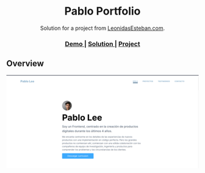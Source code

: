 <!-- Please update value in the {}  -->

<h1 align="center">Pablo Portfolio</h1>

<div align="center">
   Solution for a project from  <a href="https://leonidasesteban.com/proyectos" target="_blank">LeonidasEsteban.com</a>.
</div>

<div align="center">
  <h3>
    <a href="alecanl.github.io/pablo-portfolio/">
      Demo
    </a>
    <span> | </span>
    <a href="https://github.com/AlecANL/pablo-portfolio">
      Solution
    </a>
    <span> | </span>
    <a href="https://leonidasesteban.com/proyectos/portafolio-pablo">
      Project
    </a>
  </h3>
</div>

<!-- OVERVIEW -->

## Overview

![screenshot](/assets/images/design.png)
